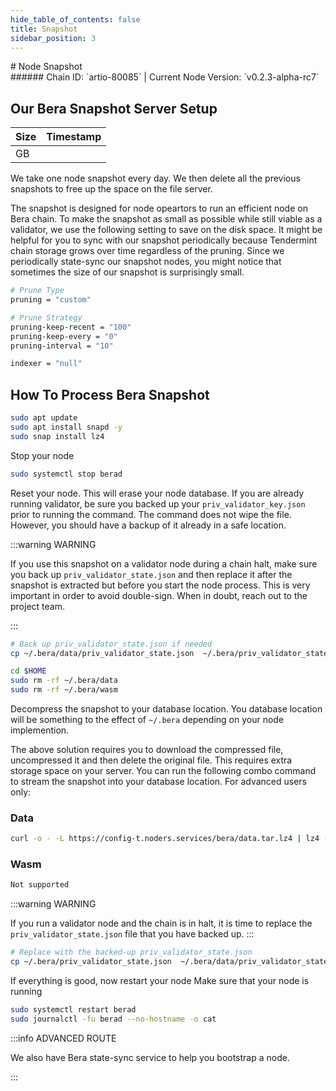```yaml
---
hide_table_of_contents: false
title: Snapshot
sidebar_position: 3
---
```


<div class="h1-with-icon icon-bera">
# Node Snapshot
</div>
###### Chain ID: `artio-80085` | Current Node Version: `v0.2.3-alpha-rc7`

## Our Bera Snapshot Server Setup

| Size   | Timestamp    |
|--------|--------------|
|  GB |   |


We take one node snapshot every day. We then delete all the previous snapshots to free up the space on the file server.

The snapshot is designed for node opeartors to run an efficient node on Bera chain. To make the snapshot as small as possible while still viable as a validator, we use the following setting to save on the disk space. It might be helpful for you to sync with our snapshot periodically because Tendermint chain storage grows over time regardless of the pruning. Since we periodically state-sync our snapshot nodes, you might notice that sometimes the size of our snapshot is surprisingly small.

```bash title="app.toml"
# Prune Type
pruning = "custom"

# Prune Strategy
pruning-keep-recent = "100"
pruning-keep-every = "0"
pruning-interval = "10"
```

```bash title="config.toml"
indexer = "null"
```

## How To Process Bera Snapshot
```bash
sudo apt update
sudo apt install snapd -y
sudo snap install lz4
```

Stop your node
```bash
sudo systemctl stop berad
```
Reset your node. This will erase your node database. If you are already running validator, be sure you backed up your `priv_validator_key.json` prior to running the command. The command does not wipe the file. However, you should have a backup of it already in a safe location.

:::warning WARNING

If you use this snapshot on a validator node during a chain halt, make sure you back up `priv_validator_state.json` and then replace it after the snapshot is extracted but before you start the node process. This is very important in order to avoid double-sign. When in doubt, reach out to the project team.

:::

```bash
# Back up priv_validator_state.json if needed
cp ~/.bera/data/priv_validator_state.json  ~/.bera/priv_validator_state.json

cd $HOME
sudo rm -rf ~/.bera/data
sudo rm -rf ~/.bera/wasm
```

Decompress the snapshot to your database location. You database location will be something to the effect of `~/.bera` depending on your node implemention.

The above solution requires you to download the compressed file, uncompressed it and then delete the original file. This requires extra storage space on your server. You can run the following combo command to stream the snapshot into your database location. For advanced users only:
### Data
```bash
curl -o - -L https://config-t.noders.services/bera/data.tar.lz4 | lz4 -d | tar -x -C ~/.bera
```
### Wasm
```bash
Not supported
```

:::warning WARNING

If you run a validator node and the chain is in halt, it is time to replace the `priv_validator_state.json` file that you have backed up.
:::

```bash
# Replace with the backed-up priv_validator_state.json
cp ~/.bera/priv_validator_state.json  ~/.bera/data/priv_validator_state.json
```

If everything is good, now restart your node
Make sure that your node is running

```bash
sudo systemctl restart berad
sudo journalctl -fu berad --no-hostname -o cat
```

:::info ADVANCED ROUTE

We also have Bera state-sync service to help you bootstrap a node.

:::
